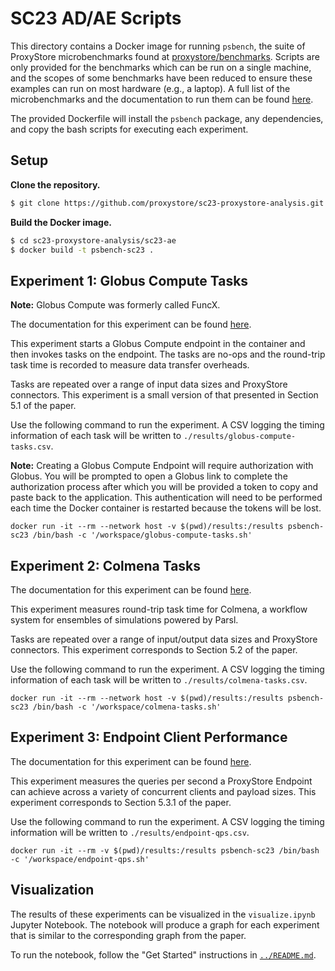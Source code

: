 # SC23 AD/AE Scripts

This directory contains a Docker image for running `psbench`, the suite
of ProxyStore microbenchmarks found at
[proxystore/benchmarks](https://github.com/proxystore/benchmarks).
Scripts are only provided for the benchmarks which can be run on
a single machine, and the scopes of some benchmarks have been reduced to ensure
these examples can run on most hardware (e.g., a laptop). A full list of the
microbenchmarks and the documentation to run them can be found
[here](https://github.com/proxystore/benchmarks/tree/main/docs).

The provided Dockerfile will install the `psbench` package, any dependencies,
and copy the bash scripts for executing each experiment.

## Setup

**Clone the repository.**
```bash
$ git clone https://github.com/proxystore/sc23-proxystore-analysis.git
```

**Build the Docker image.**
```bash
$ cd sc23-proxystore-analysis/sc23-ae
$ docker build -t psbench-sc23 .
```

## Experiment 1: Globus Compute Tasks

**Note:** Globus Compute was formerly called FuncX.

The documentation for this experiment can be found
[here](https://github.com/proxystore/benchmarks/blob/main/docs/globus-compute-tasks.md).

This experiment starts a Globus Compute endpoint in the container and then
invokes tasks on the endpoint. The tasks are no-ops and the round-trip task
time is recorded to measure data transfer overheads.

Tasks are repeated over a range of input data sizes and ProxyStore connectors.
This experiment is a small version of that presented in Section 5.1 of the
paper.

Use the following command to run the experiment. A CSV logging the timing
information of each task will be written to
`./results/globus-compute-tasks.csv`.

**Note:** Creating a Globus Compute Endpoint will require authorization with
Globus. You will be prompted to open a Globus link to complete the
authorization process after which you will be provided a token to copy and
paste back to the application. This authentication will need to be performed
each time the Docker container is restarted because the tokens will be lost.

```
docker run -it --rm --network host -v $(pwd)/results:/results psbench-sc23 /bin/bash -c '/workspace/globus-compute-tasks.sh'
```

## Experiment 2: Colmena Tasks

The documentation for this experiment can be found
[here](https://github.com/proxystore/benchmarks/blob/main/docs/colmena-rtt.md).

This experiment measures round-trip task time for Colmena, a workflow system
for ensembles of simulations powered by Parsl.

Tasks are repeated over a range of input/output data sizes and ProxyStore
connectors. This experiment corresponds to Section 5.2 of the paper.

Use the following command to run the experiment. A CSV logging the timing
information of each task will be written to `./results/colmena-tasks.csv`.

```
docker run -it --rm --network host -v $(pwd)/results:/results psbench-sc23 /bin/bash -c '/workspace/colmena-tasks.sh'
```

## Experiment 3: Endpoint Client Performance

The documentation for this experiment can be found
[here](https://github.com/proxystore/benchmarks/blob/main/docs/endpoint-qps.md).

This experiment measures the queries per second a ProxyStore Endpoint can
achieve across a variety of concurrent clients and payload sizes.
This experiment corresponds to Section 5.3.1 of the paper.

Use the following command to run the experiment. A CSV logging the timing
information will be written to `./results/endpoint-qps.csv`.

```
docker run -it --rm -v $(pwd)/results:/results psbench-sc23 /bin/bash -c '/workspace/endpoint-qps.sh'
```

## Visualization

The results of these experiments can be visualized in the `visualize.ipynb`
Jupyter Notebook. The notebook will produce a graph for each experiment that
is similar to the corresponding graph from the paper.

To run the notebook, follow the "Get Started" instructions in
[`../README.md`](../README.md).
